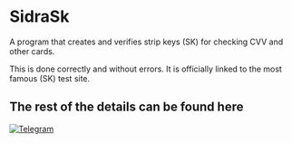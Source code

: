# SidraSk


A program that creates and verifies strip keys (SK) for checking CVV and other cards.   

This is done correctly and without errors. It is officially linked to the most famous (SK) test site.




## The rest of the details can be found here

[![Telegram](https://img.shields.io/badge/Telegram-SidraELEzz-orange?style=for-the-badge&logo=Telegram)](https://t.me/SidraTools)

